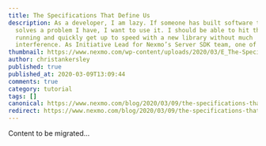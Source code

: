 ```yaml
---
title: The Specifications That Define Us
description: As a developer, I am lazy. If someone has built software that
  solves a problem I have, I want to use it. I should be able to hit the ground
  running and quickly get up to speed with a new library without much
  interference. As Initiative Lead for Nexmo’s Server SDK team, one of my […]
thumbnail: https://www.nexmo.com/wp-content/uploads/2020/03/E_The-Specifications-That-Define-Us_1200x600.png
author: christankersley
published: true
published_at: 2020-03-09T13:09:44
comments: true
category: tutorial
tags: []
canonical: https://www.nexmo.com/blog/2020/03/09/the-specifications-that-define-us-dr
redirect: https://www.nexmo.com/blog/2020/03/09/the-specifications-that-define-us-dr
---
```

Content to be migrated...